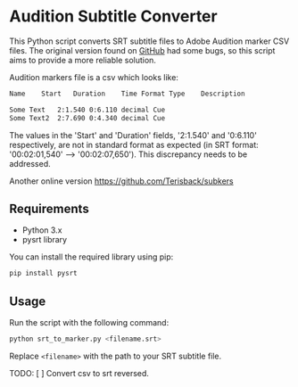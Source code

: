# Audition Subtitle Converter

This Python script converts SRT subtitle files to Adobe Audition marker CSV files. The original version found on [GitHub](https://github.com/Terisback/subkers) had some bugs, so this script aims to provide a more reliable solution.

Audition markers file is a csv which looks like:

```txt
Name	Start	Duration	Time Format	Type	Description

Some Text	2:1.540	0:6.110	decimal	Cue	
Some Text2	2:7.690	0:4.340	decimal	Cue	
```

The values in the 'Start' and 'Duration' fields, '2:1.540' and '0:6.110' respectively, are not in standard format as expected (in SRT format: '00:02:01,540' --> '00:02:07,650'). This discrepancy needs to be addressed.

Another online version <https://github.com/Terisback/subkers>

## Requirements

- Python 3.x
- pysrt library

You can install the required library using pip:

```bash
pip install pysrt
```

## Usage

Run the script with the following command:

```py
python srt_to_marker.py <filename.srt>
```

Replace `<filename>` with the path to your SRT subtitle file.

TODO:
[ ] Convert csv to srt reversed.
